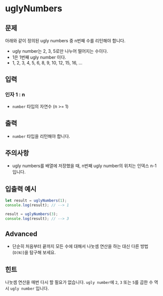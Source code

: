 # uglyNumbers

## 문제

아래와 같이 정의된 ugly numbers 중 n번째 수를 리턴해야 합니다.

- ugly number는 2, 3, 5로만 나누어 떨어지는 수이다.
- 1은 1번째 ugly number 이다.
- 1, 2, 3, 4, 5, 6, 8, 9, 10, 12, 15, 16, ...

## 입력

### 인자 1 : n

- `number` 타입의 자연수 (n >= 1)

## 출력

- `number` 타입을 리턴해야 합니다.

## 주의사항

- ugly numbers를 배열에 저장했을 때, n번째 ugly number의 위치는 인덱스 n-1 입니다.

## 입출력 예시

```javascript
let result = uglyNumbers(1);
console.log(result); // --> 1

result = uglyNumbers(3);
console.log(result); // --> 3
```

## Advanced

- 단순히 처음부터 끝까지 모든 수에 대해서 나눗셈 연산을 하는 대신 다른 방법(`O(N)`)을 탐구해 보세요.

## 힌트

나눗셈 연산을 매번 다시 할 필요가 없습니다. `ugly number`에 `2`, `3` 또는 `5`를 곱한 수 역시 `ugly number` 입니다.
